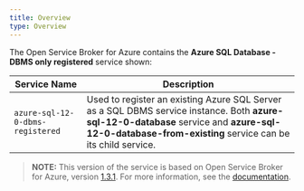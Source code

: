 ```yaml
---
title: Overview
type: Overview
---
```


The Open Service Broker for Azure contains the **Azure SQL Database - DBMS only registered** service shown:

| Service Name | Description |
|--------------|-------------|
| `azure-sql-12-0-dbms-registered` | Used to register an existing Azure SQL Server as a SQL DBMS service instance. Both **azure-sql-12-0-database** service and **azure-sql-12-0-database-from-existing** service can be its child service. |

>**NOTE:** This version of the service is based on Open Service Broker for Azure, version [1.3.1](https://github.com/Azure/open-service-broker-azure/releases).
For more information, see the [documentation](https://github.com/Azure/open-service-broker-azure/blob/v1.3.1/docs/modules/mssql.md).
